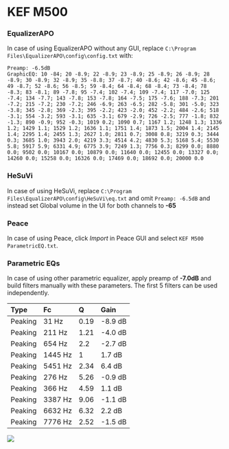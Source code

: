 # KEF M500

### EqualizerAPO
In case of using EqualizerAPO without any GUI, replace `C:\Program Files\EqualizerAPO\config\config.txt`
with:
```
Preamp: -6.5dB
GraphicEQ: 10 -84; 20 -8.9; 22 -8.9; 23 -8.9; 25 -8.9; 26 -8.9; 28 -8.9; 30 -8.9; 32 -8.9; 35 -8.8; 37 -8.7; 40 -8.6; 42 -8.6; 45 -8.6; 49 -8.7; 52 -8.6; 56 -8.5; 59 -8.4; 64 -8.4; 68 -8.4; 73 -8.4; 78 -8.3; 83 -8.1; 89 -7.8; 95 -7.4; 102 -7.4; 109 -7.4; 117 -7.0; 125 -7.4; 134 -7.7; 143 -7.8; 153 -7.8; 164 -7.5; 175 -7.6; 188 -7.3; 201 -7.2; 215 -7.2; 230 -7.2; 246 -6.9; 263 -6.5; 282 -5.8; 301 -5.0; 323 -3.8; 345 -2.8; 369 -2.3; 395 -2.2; 423 -2.0; 452 -2.2; 484 -2.6; 518 -3.1; 554 -3.2; 593 -3.1; 635 -3.1; 679 -2.9; 726 -2.5; 777 -1.8; 832 -1.3; 890 -0.9; 952 -0.3; 1019 0.2; 1090 0.7; 1167 1.2; 1248 1.3; 1336 1.2; 1429 1.1; 1529 1.2; 1636 1.1; 1751 1.4; 1873 1.5; 2004 1.4; 2145 1.4; 2295 1.4; 2455 1.3; 2627 1.0; 2811 0.7; 3008 0.8; 3219 0.3; 3444 0.3; 3685 1.0; 3943 2.0; 4219 3.3; 4514 4.2; 4830 5.3; 5168 5.4; 5530 5.8; 5917 5.9; 6331 4.9; 6775 3.9; 7249 1.3; 7756 0.3; 8299 0.0; 8880 0.0; 9502 0.0; 10167 0.0; 10879 0.0; 11640 0.0; 12455 0.0; 13327 0.0; 14260 0.0; 15258 0.0; 16326 0.0; 17469 0.0; 18692 0.0; 20000 0.0
```

### HeSuVi
In case of using HeSuVi, replace `C:\Program Files\EqualizerAPO\config\HeSuVi\eq.txt` and omit `Preamp:
-6.5dB` and instead set Global volume in the UI for both channels to **-65**

### Peace
In case of using Peace, click *Import* in Peace GUI and select `KEF M500 ParametricEQ.txt`.

### Parametric EQs
In case of using other parametric equalizer, apply preamp of **-7.0dB** and build filters manually with
these parameters. The first 5 filters can be used independently.

| Type    | Fc      |    Q | Gain    |
|:--------|:--------|:-----|:--------|
| Peaking | 31 Hz   | 0.19 | -8.9 dB |
| Peaking | 211 Hz  | 1.21 | -4.0 dB |
| Peaking | 654 Hz  | 2.2  | -2.7 dB |
| Peaking | 1445 Hz | 1    | 1.7 dB  |
| Peaking | 5451 Hz | 2.34 | 6.4 dB  |
| Peaking | 276 Hz  | 5.26 | -0.9 dB |
| Peaking | 366 Hz  | 4.59 | 1.1 dB  |
| Peaking | 3387 Hz | 9.06 | -1.1 dB |
| Peaking | 6632 Hz | 6.32 | 2.2 dB  |
| Peaking | 7776 Hz | 2.52 | -1.5 dB |

![](https://raw.githubusercontent.com/jaakkopasanen/AutoEq/master/results/headphonecom/sbaf-serious/KEF%20M500/KEF%20M500.png)